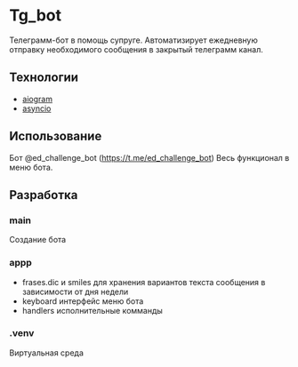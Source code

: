 # Tg_bot
Телеграмм-бот в помощь супруге. Автоматизирует ежедневную отправку необходимого сообщения в закрытый телеграмм канал.

## Технологии
- [aiogram](https://aiogram.dev/)
- [asyncio](https://docs.python.org/3/library/asyncio.html#module-asyncio)

## Использование
Бот @ed_challenge_bot (https://t.me/ed_challenge_bot)
Весь функционал в меню бота.

## Разработка
### main
  Создание бота
### appp
- frases.dic и smiles для хранения вариантов текста сообщения в зависимости от дня недели
- keyboard интерфейс меню бота
- handlers исполнительные комманды
### .venv
  Виртуальная среда
 
